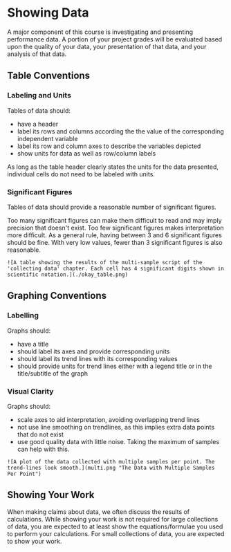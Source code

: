 # Showing Data

A major component of this course is investigating and presenting performance data.
A portion of your project grades will be evaluated based upon the quality of your data, your presentation of that data, and your analysis of that data.

## Table Conventions
### Labeling and Units

Tables of data should:
- have a header
- label its rows and columns according the the value of the corresponding independent variable
- label its row and column axes to describe the variables depicted
- show units for data as well as row/column labels

As long as the table header clearly states the units for the data presented, individual cells do not need to be labeled with units.

### Significant Figures

Tables of data should provide a reasonable number of significant figures.

Too many significant figures can make them difficult to read and may imply precision that doesn't exist.
Too few significant figures makes interpretation more difficult.
As a general rule, having between 3 and 6 significant figures should be fine. With very low values, fewer than 3 significant figures is also reasonable.


```admonish example title="Example: A Well-Labelled Table with a Reasonable Number of Significant Figures"
![A table showing the results of the multi-sample script of the 'collecting data' chapter. Each cell has 4 significant digits shown in scientific notation.](./okay_table.png)
```


## Graphing Conventions 


### Labelling
Graphs should:
- have a title
- should label its axes and provide corresponding units
- should label its trend lines with its corresponding values
- should provide units for trend lines either with a legend title or in the title/subtitle of the graph


### Visual Clarity
Graphs should:
- scale axes to aid interpretation, avoiding overlapping trend lines
- not use line smoothing on trendlines, as this implies extra data points that do not exist
- use good quality data with little noise. Taking the maximum of samples can help with this.


```admonish example title="Example: A Decent Graph"
![A plot of the data collected with multiple samples per point. The trend-lines look smooth.](multi.png "The Data with Multiple Samples Per Point")
```


## Showing Your Work 

When making claims about data, we often discuss the results of calculations.
While showing your work is not required for large collections of data, you are expected to at least show the equations/formulae you used to perform your calculations.
For small collections of data, you are expected to show your work.

